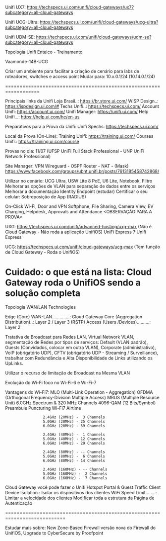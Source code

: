 Unifi UX7: https://techspecs.ui.com/unifi/cloud-gateways/ux7?subcategory=all-cloud-gateways

Unifi UCG-Ultra: https://techspecs.ui.com/unifi/cloud-gateways/ucg-ultra?subcategory=all-cloud-gateways

Unifi UDM-SE: https://techspecs.ui.com/unifi/cloud-gateways/udm-se?subcategory=all-cloud-gateways

Topologia Unifi Entelco - Treinamento

Vaamonde-14B-UCG

Criar um ambiente para facilitar a criação de cenário para labs de roteadores, switches e access point
Mudar para: 10.x.0.1/24 (10.14.0.1/24)

==================================================================

Principais links da Unifi
Loja Brasil..: https://br.store.ui.com/
WISP Design..: https://ispdesign.ui.com/#
Techs Unifi..: https://techspecs.ui.com/
Account Unifi: https://account.ui.com/
Unifi Manager: https://unifi.ui.com/
Help Unifi...: https://help.ui.com/hc/en-us

Preparativos para a Prova da Unifi:
Unifi Spechs: https://techspecs.ui.com/

Local da Prova (On-Line):
Training Unifi: https://training.ui.com/
Courses Unifi.: https://training.ui.com/course

Provas no dia: 11/07 (UFSP UniFi Full Stack Professional - UNP UniFi Network Professional)

Site Manager: VPN Wireguard - OSPF Router - NAT - (Mask)
https://www.facebook.com/groups/ubnt.unifi.br/posts/7613185458742868/

Utilizar no cenário: UCG Ultra, USW Lite 8 PoE, U6 Lite, Notebook, Filtro
Melhorar as opções de VLAN para separação de dados entre os serviços
Melhorar a documentação Identity Endpoint (estudar)
Certificar o seu celular: Sobreposição de App (RADIUS)

On-Click Wi-Fi, Door and VPN
Softphone, File Sharing, Camera View, EV Charging, Helpdesk, Approvals and Attendance <OBSERVAÇÃO PARA A PROVA>

UXG: https://techspecs.ui.com/unifi/advanced-hosting/uxg-max
(Não é Cloud Gateway - Não roda a aplicação UnifiOS)
UniFi Express 7 Unifi Express

UCG: https://techspecs.ui.com/unifi/cloud-gateways/ucg-max
(Tem função de Cloud Gateway - Roda o UnifiOS)

Cuidado: o que está na lista: Cloud Gateway roda o UnifiOS sendo a solução completa
================================================================
Topologia WAN/LAN Technologies

Edge (Core) WAN-LAN..............: Cloud Gateway
Core (Aggregation Distribution)..: Layer 2 / Layer 3 (RSTP)
Access (Users /Devices)..........: Layer 2

Tratativa de Broadcast para Redes LAN, Virtual Network VLAN, segmentação de Redes por tipos de serviços: Default (VLAN padrão), Guests (Convidados, colocar em outra VLAN), Corporate (administrativo), VoIP (obrigatório UDP), CFTV (obrigatório UDP - Streaming / Surveillance), trabalhar com Redundância e Alta Disponibilidade de Links utilizando os UpLinks.

Utilizar o recurso de limitação de Broadcast na Mesma VLAN

Evolução do Wi-Fi foco no Wi-Fi-6 e Wi-Fi-7

Vantagens do Wi-Fi7: MLO (Multi-Link Operation - Aggregation)
                     OFDMA (Orthogonal Frequency-Division Multiple Access)
                     MRUS (Multiple Resource Unit)
                     6.0GHz Spectrum & 320 MHz Channels
                     4096-QAM (12 Bits/Symbol)
                     Preambule Puncturing
                     Wi-Fi7 Airtime

                     2.4GHz (20MHz) -  3 Channels
                     5.0GHz (20MHz) - 25 Channels
                     6.0GHz (20MHz) - 59 Channels

                     2.4GHz (40MHz) -  1 Channels
                     5.0GHz (40MHz) - 12 Channels
                     6.0GHz (40MHz) - 29 Channels
                     
                     2.4GHz (80MHz) - -- Channels
                     5.0GHz (80MHz) -  6 Channels
                     6.0GHz (80MHz) - 14 Channels

                     2.4GHz (160MHz) - -- Channels
                     5.0GHz (160MHz) -  2 Channels
                     6.0GHz (160MHz) -  7 Channels

Cloud Gateway você pode fazer o Unifi Hotspot Portal & Guest Traffic
Client Device Isolation.: Isolar os dispositivos dos clientes
WiFi Speed Limit........: Limitar a velocidade dos clientes
Modificar toda a estrutura da Página de Autenticação

===========================================================================

Estudar mais sobre: New Zone-Based Firewall versão nova do Firewall do UnifiOS, Upgrade to CyberSecure by Proofpoint